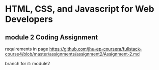 # HTML, CSS, and Javascript for Web Developers

## module 2 Coding Assignment

requirements in page https://github.com/jhu-ep-coursera/fullstack-course4/blob/master/assignments/assignment2/Assignment-2.md

branch for it: module2